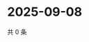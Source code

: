 # 2025-09-08

共 0 条

<!-- BEGIN ZHIHUQUESTIONS -->
<!-- 最后更新时间 Mon Sep 08 2025 23:11:05 GMT+0800 (China Standard Time) -->

<!-- END ZHIHUQUESTIONS -->

